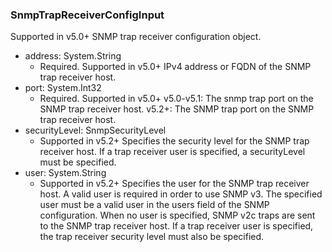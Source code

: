 ### SnmpTrapReceiverConfigInput
Supported in v5.0+
SNMP trap receiver configuration object.

- address: System.String
  - Required. Supported in v5.0+
IPv4 address or FQDN of the SNMP trap receiver host.
- port: System.Int32
  - Required. Supported in v5.0+
v5.0-v5.1: The snmp trap port on the SNMP trap receiver host.
v5.2+: The SNMP trap port on the SNMP trap receiver host.
- securityLevel: SnmpSecurityLevel
  - Supported in v5.2+
Specifies the security level for the SNMP trap receiver host. If a trap receiver user is specified, a securityLevel must be specified.
- user: System.String
  - Supported in v5.2+
Specifies the user for the SNMP trap receiver host. A valid user is required in order to use SNMP v3. The specified user must be a valid user in the users field of the SNMP configuration. When no user is specified, SNMP v2c traps are sent to the SNMP trap receiver host. If a trap receiver user is specified, the trap receiver security level must also be specified.
